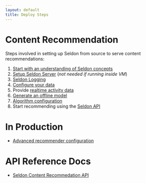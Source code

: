 ```yaml
---
layout: default
title: Deploy Steps
---
```


# Content Recommendation

Steps involved in setting up Seldon from source to serve content recommendations:

 1. [Start with an understanding of Seldon concepts](/concepts.html)
 1. [Setup Seldon Server](/seldon-server-setup.html) (*not needed if running inside VM*)
 1. [Seldon Logging](/seldon-logging.html)
 1. [Configure your data](/item-recommendation-data.html)
 1. Provide [realtime activity data](/realtime-activity-data.html)
 1. [Generate an offline model](/offline-models.html)
 1. [Algorithm configuration](/runtime-recommendation.html)
 1. Start recommending using the [Seldon API](api.html)

# In Production

 * [Advanced recommender configuration](advanced-recommender-config.html)

# API Reference Docs

 * [Seldon Content Recommedation API](/api.html)

